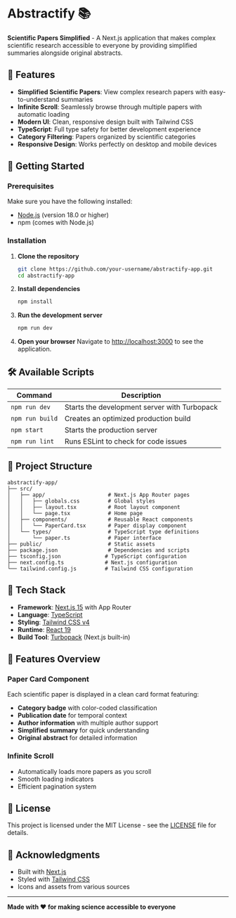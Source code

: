 # Abstractify 📚

**Scientific Papers Simplified** - A Next.js application that makes complex scientific research accessible to everyone by providing simplified summaries alongside original abstracts.

## 🌟 Features

- **Simplified Scientific Papers**: View complex research papers with easy-to-understand summaries
- **Infinite Scroll**: Seamlessly browse through multiple papers with automatic loading
- **Modern UI**: Clean, responsive design built with Tailwind CSS
- **TypeScript**: Full type safety for better development experience
- **Category Filtering**: Papers organized by scientific categories
- **Responsive Design**: Works perfectly on desktop and mobile devices

## 🚀 Getting Started

### Prerequisites

Make sure you have the following installed:
- [Node.js](https://nodejs.org/) (version 18.0 or higher)
- npm (comes with Node.js)

### Installation

1. **Clone the repository**
   ```bash
   git clone https://github.com/your-username/abstractify-app.git
   cd abstractify-app
   ```

2. **Install dependencies**
   ```bash
   npm install
   ```

3. **Run the development server**
   ```bash
   npm run dev
   ```

4. **Open your browser**
   Navigate to [http://localhost:3000](http://localhost:3000) to see the application.

## 🛠️ Available Scripts

| Command | Description |
|---------|-------------|
| `npm run dev` | Starts the development server with Turbopack |
| `npm run build` | Creates an optimized production build |
| `npm start` | Starts the production server |
| `npm run lint` | Runs ESLint to check for code issues |

## 📁 Project Structure

```
abstractify-app/
├── src/
│   ├── app/                    # Next.js App Router pages
│   │   ├── globals.css         # Global styles
│   │   ├── layout.tsx          # Root layout component
│   │   └── page.tsx            # Home page
│   ├── components/             # Reusable React components
│   │   └── PaperCard.tsx       # Paper display component
│   └── types/                  # TypeScript type definitions
│       └── paper.ts            # Paper interface
├── public/                     # Static assets
├── package.json                # Dependencies and scripts
├── tsconfig.json              # TypeScript configuration
├── next.config.ts             # Next.js configuration
└── tailwind.config.js         # Tailwind CSS configuration
```

## 🧩 Tech Stack

- **Framework**: [Next.js 15](https://nextjs.org/) with App Router
- **Language**: [TypeScript](https://www.typescriptlang.org/)
- **Styling**: [Tailwind CSS v4](https://tailwindcss.com/)
- **Runtime**: [React 19](https://react.dev/)
- **Build Tool**: [Turbopack](https://turbo.build/pack) (Next.js built-in)

## 🎨 Features Overview

### Paper Card Component
Each scientific paper is displayed in a clean card format featuring:
- **Category badge** with color-coded classification
- **Publication date** for temporal context
- **Author information** with multiple author support
- **Simplified summary** for quick understanding
- **Original abstract** for detailed information

### Infinite Scroll
- Automatically loads more papers as you scroll
- Smooth loading indicators
- Efficient pagination system

## 📄 License

This project is licensed under the MIT License - see the [LICENSE](LICENSE) file for details.

## 🙏 Acknowledgments

- Built with [Next.js](https://nextjs.org/)
- Styled with [Tailwind CSS](https://tailwindcss.com/)
- Icons and assets from various sources

---

**Made with ❤️ for making science accessible to everyone**
